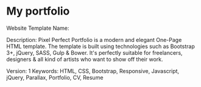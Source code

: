 # My portfolio
Website Template Name: 

Description: Pixel Perfect Portfolio is a modern and elegant One-Page HTML template. The template is built using technologies such as Bootstrap 3+, jQuery, SASS, Gulp &amp; Bower. It's perfectly suitable for freelancers, designers &amp; all kind of artists who want to show off their work.  

Version: 1
Keywords: HTML, CSS, Bootstrap, Responsive, Javascript, jQuery, Parallax, Portfolio, CV, Resume
